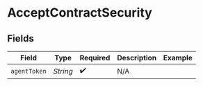 # AcceptContractSecurity


## Fields

| Field              | Type               | Required           | Description        | Example            |
| ------------------ | ------------------ | ------------------ | ------------------ | ------------------ |
| `agentToken`       | *String*           | :heavy_check_mark: | N/A                |                    |